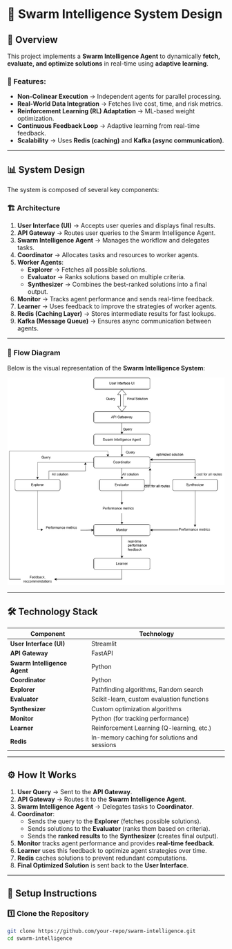 # 🚀 Swarm Intelligence System Design

## 📌 Overview
This project implements a **Swarm Intelligence Agent** to dynamically **fetch, evaluate, and optimize solutions** in real-time using **adaptive learning**.

### 🔹 Features:
- **Non-Colinear Execution** → Independent agents for parallel processing.
- **Real-World Data Integration** → Fetches live cost, time, and risk metrics.
- **Reinforcement Learning (RL) Adaptation** → ML-based weight optimization.
- **Continuous Feedback Loop** → Adaptive learning from real-time feedback.
- **Scalability** → Uses **Redis (caching)** and **Kafka (async communication)**.

---

## 📊 **System Design**
The system is composed of several key components:

### 🏗 **Architecture**
1. **User Interface (UI)** → Accepts user queries and displays final results.
2. **API Gateway** → Routes user queries to the Swarm Intelligence Agent.
3. **Swarm Intelligence Agent** → Manages the workflow and delegates tasks.
4. **Coordinator** → Allocates tasks and resources to worker agents.
5. **Worker Agents**:
   - **Explorer** → Fetches all possible solutions.
   - **Evaluator** → Ranks solutions based on multiple criteria.
   - **Synthesizer** → Combines the best-ranked solutions into a final output.
6. **Monitor** → Tracks agent performance and sends real-time feedback.
7. **Learner** → Uses feedback to improve the strategies of worker agents.
8. **Redis (Caching Layer)** → Stores intermediate results for fast lookups.
9. **Kafka (Message Queue)** → Ensures async communication between agents.

---

### 📌 **Flow Diagram**
Below is the visual representation of the **Swarm Intelligence System**:

![System Flow](./system-flow-diagram.png)


---

## 🛠 **Technology Stack**
| **Component**               | **Technology**                                  |
|-----------------------------|-------------------------------------------------|
| **User Interface (UI)**     | Streamlit                                       |
| **API Gateway**             | FastAPI                                         |                    
| **Swarm Intelligence Agent**| Python                                          |
| **Coordinator**             | Python                                          |
| **Explorer**                | Pathfinding algorithms, Random search           |
| **Evaluator**               | Scikit-learn, custom evaluation functions       |
| **Synthesizer**             | Custom optimization algorithms                  |
| **Monitor**                 | Python (for tracking performance)               |
| **Learner**                 | Reinforcement Learning (Q-learning, etc.)       |
| **Redis**                   | In-memory caching for solutions and sessions    |

---

## ⚙️ **How It Works**
1. **User Query** → Sent to the **API Gateway**.
2. **API Gateway** → Routes it to the **Swarm Intelligence Agent**.
3. **Swarm Intelligence Agent** → Delegates tasks to **Coordinator**.
4. **Coordinator**:
   - Sends the query to the **Explorer** (fetches possible solutions).
   - Sends solutions to the **Evaluator** (ranks them based on criteria).
   - Sends the **ranked results** to the **Synthesizer** (creates final output).
5. **Monitor** tracks agent performance and provides **real-time feedback**.
6. **Learner** uses this feedback to optimize agent strategies over time.
7. **Redis** caches solutions to prevent redundant computations.
8. **Final Optimized Solution** is sent back to the **User Interface**.

---

## 🚀 **Setup Instructions**
### 1️⃣ **Clone the Repository**
```sh
git clone https://github.com/your-repo/swarm-intelligence.git
cd swarm-intelligence
